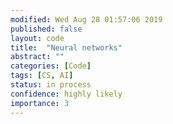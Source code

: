 ```yaml
---
modified: Wed Aug 28 01:57:06 2019
published: false
layout: code
title:  "Neural networks"
abstract: ""
categories: [Code]
tags: [CS, AI]
status: in process
confidence: highly likely
importance: 3
---
```

